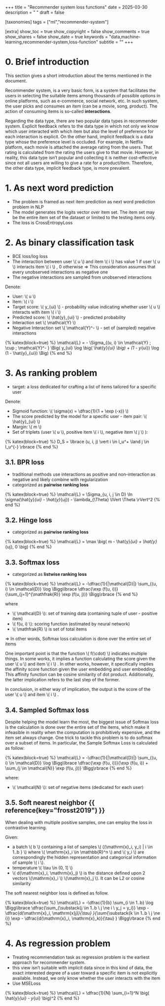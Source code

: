 +++
title = "Recommender system loss functions"
date = 2025-03-30
description = " "
draft = false

[taxonomies]
tags = ["ml","recommender-system"]


[extra]
show_toc = true
show_copyright = false
show_comments = true
show_shares = false
show_date = true
keywords = "data,machine-learning,recommender-system,loss-function"
subtitle = ""
+++

# 0. Brief introduction

This section gives a short introduction about the terms mentioned in the document.

Recommender system, is a very basic form, is a system that facilitates the users in selecting the suitable items among thousands of possible options in online platforms, such as e-commerce, social network, etc. In such system, the user picks and consumes an item (can be a movie, song, product). The action of consuming items is so-called **interactions**.

Regarding the data type, there are two popular data types in recommender system. Explicit feedback refers to the data type in which not only we know which user interacted with which item but also the level of preference for each interaction is explicit. On the other hand, implicit feedback is a data type whose the preference level is occluded. For example, in Netflix platform, each movie is attached the average rating from the users. That rating is calculated from the rating the users give to that movie. However, in reality, this data type isn’t popular and collecting it is neither cost-effective since not all users are willing to give a rate for a product/item. Therefore, the other data type, implicit feedback type, is more prevalent.

# 1. As next word prediction

- The problem is framed as next item prediction as next word prediction problem in NLP
- The model generates the logits vector over item set. The item set may be the entire item set of the dataset or limited to the testing items only.
- The loss is CrossEntropyLoss

# 2. As binary classification task

- BCE loss/log loss
- The interaction between user \\( u \\) and item \\( i \\) has value 1 if user \\( u \\) interacts item \\( i \\) , 0 otherwise ⇒ This consideration assumes that every unobserved interactions as negative one
- The negative interactions are sampled from unobserved interactions

Denote:

- User: \\( u \\)
- Item: \\( i \\)
- Target score: \\( y_{ui} \\) - probability value indicating whether user \\( u \\) interacts with item \\( i \\)
- Predicted score: \\( \hat{y}_{ui} \\) - predicted probability
- Interaction set \\( \mathcal{Y} \\)
- Negative Interaction set \\( \mathcal{Y}^- \\) - set of (sampled) negative interactions

{% katex(block=true) %}
\mathcal{L} = - \Sigma_{(u, i) \in \mathcal{Y} \; \cup \; \mathcal{Y}^- } \Big( y_{ui} \log \big( \hat{y}_{ui} \big) + (1 - y_{ui}) \log (1 - \hat{y}_{ui}) \Big)
{% end %}

# 3. As ranking problem

- target: a loss dedicated for crafting a list of items tailored for a specific user

Denote:

- Sigmoid function: \\( \sigma(x) = \dfrac{1}{1 + \exp (-x)} \\)
- The score predicted by the model for a specific user - item pair: \\( \hat{y}_{ui} \\)
- Margin: \\( m \\)
- Set of triplets (user \\( u \\), positive item \\( i \\), negative item \\( j \\) ):

{% katex(block=true) %}
D_S = \lbrace (u, i, j) \vert i \in I_u^+ \land j \in I_u^{-} \rbrace
{% end %}

## 3.1. BPR loss

- traditional methods use interactions as positive and non-interaction as negative and likely combine with regularization
- categorized as **pairwise ranking loss**

{% katex(block=true) %}
\mathcal{L} = \Sigma_{u, i, j \in D} \ln \sigma(\hat{y}_{ui} - \hat{y}_{uj}) - \lambda_{\Theta} \lVert \Theta \rVert^2
{% end %}

## 3.2. Hinge loss

- categorized as **pairwise ranking loss**

{% katex(block=true) %}
\mathcal{L} = \max \big( m - \hat{y}_{ui} + \hat{y}_{uj}, 0 \big)
{% end %}

## 3.3. Softmax loss

- categorized as **listwise ranking loss**

{% katex(block=true) %}
\mathcal{L} = -\dfrac{1}{|\mathcal{D}|} \sum_{(u, i) \in \mathcal{D}} \log \Bigg\lbrace \dfrac{\exp (f(u, i))}{\sum_{j=1}^{\mathfrak{R}} \exp (f(u, j))} \Bigg\rbrace
{% end %}

where

- \\( \mathcal{D} \\): set of training data (containing tuple of user - positive item)
- \\( f(u, i) \\): scoring function (estimated by neural network)
- \\( \mathfrak{R} \\) is set of total items

⇒ In other words, Softmax loss calculation is done over the entire set of items

One important point is that the function \\( f(\cdot) \\) indicates multiple things. In some works, it implies a function calculating the score given the user \\( u \\) and item \\( i \\) . In other works, however, it specifically implies the affinity score function given the user embedding and user embedding. This affinity function can be cosine similarity of dot product. Additionally, the latter implication refers to the last step of the former.

In conclusion, in either way of implication, the output is the score of the user \\( u \\) and item \\( i \\) .

## 3.4. Sampled Softmax loss

Despite helping the model learn the most, the biggest issue of Softmax loss is the calculation is done over the entire set of the items, which make it infeasible in reality when the computation is prohibitively expensive, and the item set always change. One trick to tackle this problem is to do softmax over a subset of items. In particular, the Sample Softmax Loss is calculated as follow:

{% katex(block=true) %}
\mathcal{L} = -\dfrac{1}{|\mathcal{D}|} \sum_{(u, i) \in \mathcal{D}} \log \Bigg\lbrace \dfrac{\exp (f(u, i))}{\exp (f(u, i)) + \sum_{j \in \mathcal{N}} \exp (f(u, j))} \Bigg\rbrace
{% end %}

where:

- \\( \mathcal{N} \\): set of negative items (dedicated for each user)

## 3.5. Soft nearest neighbor {{ reference(key="frosst2019") }}

When dealing with multiple positive samples, one can employ the loss in contrastive learning.

Given:

- a batch \\( b \\) containing a list of samples \\( \{(\mathrm{x}_i, y_i) | i \in 1..b \} \\) where \\( \mathrm{x}_i \in \mathbb{R}^n \\) and \\( y_i \\) are correspondingly the hidden representation and categorical information of sample \\( i \\).
- temperature \\( \tau \in (0, 1] \\)
- \\( d(\mathrm{x}_i, \mathrm{x}_j) \\) is the distance defined upon 2 vectors \\(\mathrm{x}_i \\) \\(\mathrm{x}_j \\). It can be L2 or cosine similarity

The soft nearest neighbor loss is defined as follow.

{% katex(block=true) %}
\mathcal{L} = -\dfrac{1}{b} \sum_{i \in 1..b} \log \Bigg\lbrace \dfrac{\sum_{\substack{j \in 1..b \\ j \ne i \\ y_j = y_i}} \exp - \dfrac{d(\mathrm{x}_i, \mathrm{x}_j)}{\tau} }{\sum_{\substack{k \in 1..b \\ j \ne i}} \exp - \dfrac{d(\mathrm{x}_i, \mathrm{x}_k)}{\tau} } \Bigg\rbrace
{% end %}

# 4. As regression problem

- Treating recommendation task as regression problem is the earliest approach for recommender system.
- this view isn’t suitable with implicit data since in this kind of data, the exact interested degree of a user toward a specific item is not explicitly available. Instead, we only know whether the user interacts with the item
- Use MSELoss

{% katex(block=true) %}
\mathcal{L} = \dfrac{1}{N} \sum_{i=1}^N \big( \hat{y}_{ui} - y_{ui} \big)^2
{% end %}